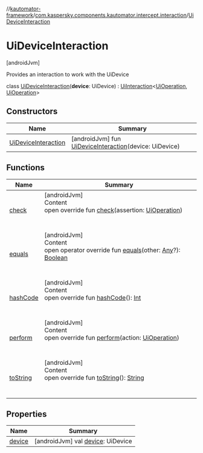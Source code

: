 //[kautomator-framework](../../index.md)/[com.kaspersky.components.kautomator.intercept.interaction](../index.md)/[UiDeviceInteraction](index.md)



# UiDeviceInteraction  
 [androidJvm] 

Provides an interaction to work with the UiDevice

class [UiDeviceInteraction](index.md)(**device**: UiDevice) : [UiInteraction](../-ui-interaction/index.md)<[UiOperation](../../com.kaspersky.components.kautomator.intercept.operation/-ui-operation/index.md)<UiDevice>, [UiOperation](../../com.kaspersky.components.kautomator.intercept.operation/-ui-operation/index.md)<UiDevice>>    


## Constructors  
  
|  Name|  Summary| 
|---|---|
| [UiDeviceInteraction](-ui-device-interaction.md)|  [androidJvm] fun [UiDeviceInteraction](-ui-device-interaction.md)(device: UiDevice)   <br>


## Functions  
  
|  Name|  Summary| 
|---|---|
| [check](check.md)| [androidJvm]  <br>Content  <br>open override fun [check](check.md)(assertion: [UiOperation](../../com.kaspersky.components.kautomator.intercept.operation/-ui-operation/index.md)<UiDevice>)  <br><br><br>
| [equals](https://kotlinlang.org/api/latest/jvm/stdlib/kotlin/-any/equals.html)| [androidJvm]  <br>Content  <br>open operator override fun [equals](https://kotlinlang.org/api/latest/jvm/stdlib/kotlin/-any/equals.html)(other: [Any](https://kotlinlang.org/api/latest/jvm/stdlib/kotlin/-any/index.html)?): [Boolean](https://kotlinlang.org/api/latest/jvm/stdlib/kotlin/-boolean/index.html)  <br><br><br>
| [hashCode](https://kotlinlang.org/api/latest/jvm/stdlib/kotlin/-any/hash-code.html)| [androidJvm]  <br>Content  <br>open override fun [hashCode](https://kotlinlang.org/api/latest/jvm/stdlib/kotlin/-any/hash-code.html)(): [Int](https://kotlinlang.org/api/latest/jvm/stdlib/kotlin/-int/index.html)  <br><br><br>
| [perform](perform.md)| [androidJvm]  <br>Content  <br>open override fun [perform](perform.md)(action: [UiOperation](../../com.kaspersky.components.kautomator.intercept.operation/-ui-operation/index.md)<UiDevice>)  <br><br><br>
| [toString](to-string.md)| [androidJvm]  <br>Content  <br>open override fun [toString](to-string.md)(): [String](https://kotlinlang.org/api/latest/jvm/stdlib/kotlin/-string/index.html)  <br><br><br>


## Properties  
  
|  Name|  Summary| 
|---|---|
| [device](index.md#com.kaspersky.components.kautomator.intercept.interaction/UiDeviceInteraction/device/#/PointingToDeclaration/)|  [androidJvm] val [device](index.md#com.kaspersky.components.kautomator.intercept.interaction/UiDeviceInteraction/device/#/PointingToDeclaration/): UiDevice   <br>

